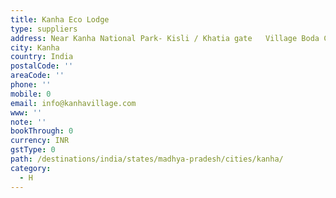 ```yaml
---
title: Kanha Eco Lodge
type: suppliers
address: Near Kanha National Park- Kisli / Khatia gate   Village Boda Chhapri  PO Mocha
city: Kanha
country: India
postalCode: ''
areaCode: ''
phone: ''
mobile: 0
email: info@kanhavillage.com
www: ''
note: ''
bookThrough: 0
currency: INR
gstType: 0
path: /destinations/india/states/madhya-pradesh/cities/kanha/
category:
  - H
---
```


